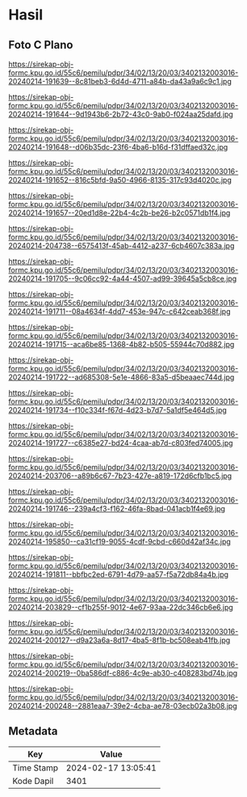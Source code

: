 # Hasil

## Foto C Plano

https://sirekap-obj-formc.kpu.go.id/55c6/pemilu/pdpr/34/02/13/20/03/3402132003016-20240214-191639--8c81beb3-6d4d-4711-a84b-da43a9a6c9c1.jpg

https://sirekap-obj-formc.kpu.go.id/55c6/pemilu/pdpr/34/02/13/20/03/3402132003016-20240214-191644--9d1943b6-2b72-43c0-9ab0-f024aa25dafd.jpg

https://sirekap-obj-formc.kpu.go.id/55c6/pemilu/pdpr/34/02/13/20/03/3402132003016-20240214-191648--d06b35dc-23f6-4ba6-b16d-f31dffaed32c.jpg

https://sirekap-obj-formc.kpu.go.id/55c6/pemilu/pdpr/34/02/13/20/03/3402132003016-20240214-191652--816c5bfd-9a50-4966-8135-317c93d4020c.jpg

https://sirekap-obj-formc.kpu.go.id/55c6/pemilu/pdpr/34/02/13/20/03/3402132003016-20240214-191657--20ed1d8e-22b4-4c2b-be26-b2c0571db1f4.jpg

https://sirekap-obj-formc.kpu.go.id/55c6/pemilu/pdpr/34/02/13/20/03/3402132003016-20240214-204738--6575413f-45ab-4412-a237-6cb4607c383a.jpg

https://sirekap-obj-formc.kpu.go.id/55c6/pemilu/pdpr/34/02/13/20/03/3402132003016-20240214-191705--9c06cc92-4a44-4507-ad99-39645a5cb8ce.jpg

https://sirekap-obj-formc.kpu.go.id/55c6/pemilu/pdpr/34/02/13/20/03/3402132003016-20240214-191711--08a4634f-4dd7-453e-947c-c642ceab368f.jpg

https://sirekap-obj-formc.kpu.go.id/55c6/pemilu/pdpr/34/02/13/20/03/3402132003016-20240214-191715--aca6be85-1368-4b82-b505-55944c70d882.jpg

https://sirekap-obj-formc.kpu.go.id/55c6/pemilu/pdpr/34/02/13/20/03/3402132003016-20240214-191722--ad685308-5e1e-4866-83a5-d5beaaec744d.jpg

https://sirekap-obj-formc.kpu.go.id/55c6/pemilu/pdpr/34/02/13/20/03/3402132003016-20240214-191734--f10c334f-f67d-4d23-b7d7-5a1df5e464d5.jpg

https://sirekap-obj-formc.kpu.go.id/55c6/pemilu/pdpr/34/02/13/20/03/3402132003016-20240214-191727--c6385e27-bd24-4caa-ab7d-c803fed74005.jpg

https://sirekap-obj-formc.kpu.go.id/55c6/pemilu/pdpr/34/02/13/20/03/3402132003016-20240214-203706--a89b6c67-7b23-427e-a819-172d6cfb1bc5.jpg

https://sirekap-obj-formc.kpu.go.id/55c6/pemilu/pdpr/34/02/13/20/03/3402132003016-20240214-191746--239a4cf3-f162-46fa-8bad-041acb1f4e69.jpg

https://sirekap-obj-formc.kpu.go.id/55c6/pemilu/pdpr/34/02/13/20/03/3402132003016-20240214-195850--ca31cf19-9055-4cdf-9cbd-c660d42af34c.jpg

https://sirekap-obj-formc.kpu.go.id/55c6/pemilu/pdpr/34/02/13/20/03/3402132003016-20240214-191811--bbfbc2ed-6791-4d79-aa57-f5a72db84a4b.jpg

https://sirekap-obj-formc.kpu.go.id/55c6/pemilu/pdpr/34/02/13/20/03/3402132003016-20240214-203829--cf1b255f-9012-4e67-93aa-22dc346cb6e6.jpg

https://sirekap-obj-formc.kpu.go.id/55c6/pemilu/pdpr/34/02/13/20/03/3402132003016-20240214-200127--d9a23a6a-8d17-4ba5-8f1b-bc508eab41fb.jpg

https://sirekap-obj-formc.kpu.go.id/55c6/pemilu/pdpr/34/02/13/20/03/3402132003016-20240214-200219--0ba586df-c886-4c9e-ab30-c408283bd74b.jpg

https://sirekap-obj-formc.kpu.go.id/55c6/pemilu/pdpr/34/02/13/20/03/3402132003016-20240214-200248--2881eaa7-39e2-4cba-ae78-03ecb02a3b08.jpg


## Metadata

| Key        | Value               |
| ---------- | ------------------- |
| Time Stamp | 2024-02-17 13:05:41 |
| Kode Dapil | 3401                |



